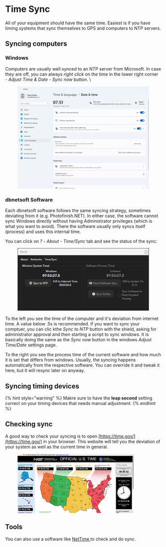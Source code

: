 # Time Sync

All of your equipment should have the same time. Easiest is if you have timing systems that sync themselves to GPS and computers to NTP servers.&#x20;

## Syncing computers

### Windows

Computers are usually well synced to an NTP server from Microsoft. In case they are off, you can always _right click_ on the time in the lower right corner - _Adjust Time & Date_ - _Sync now_ button. \


<figure><img src="../.gitbook/assets/image.png" alt=""><figcaption></figcaption></figure>

### dbnetsoft Software

Each dbnetsoft software follows the same syncing strategy, sometimes deviating from it (e.g. Photofinish.NET). In either case, the software cannot sync Windows directly without having Administrator privileges (which is what you want to avoid). There the software usually only syncs itself (process) and uses this internal time.&#x20;

You can click on _?_ - _About_ - _Time/Sync_ tab and see the status of the sync:

<figure><img src="../.gitbook/assets/image (1).png" alt=""><figcaption></figcaption></figure>

To the left you see the time of the computer and it's deviation from internet time. A value below .5s is recommended. If you want to sync your comptuer, you can clic kthe _Sync to NTP_ button with the shield, asking for administrator approval and then starting a script to sync windows. It is basically doing the same as the _Sync now_ button in the windows _Adjust Time/Date_ settings page.&#x20;

To the right you see the process time of the current software and how much it is set that differs from windows. Usually, the syncing happens automatically from the respective software. You can override it and tweak it here, but it will resync later on anyway.&#x20;

## &#x20;Syncing timing devices

{% hint style="warning" %}
Makre sure to have the **leap second** setting correct on your timing devices that needs manual adjustment.
{% endhint %}

## Checking sync

A good way to check your syncing is to open [https://time.gov/](https://time.gov/) in your browser. This website will tell you the deviation of your system as well as the current time in general.

<figure><img src="../.gitbook/assets/image (3).png" alt="" width="375"><figcaption></figcaption></figure>

## Tools

You can also use a software like [NetTime ](https://www.timesynctool.com/)to check and do sync.&#x20;

